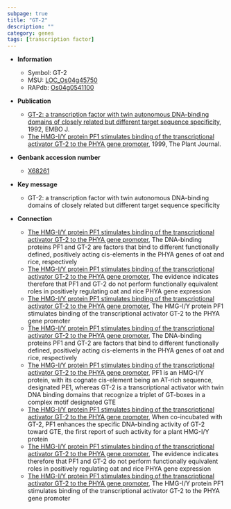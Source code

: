 ```yaml
---
subpage: true
title: "GT-2"
description: ""
category: genes
tags: [transcription factor]
---
```


* **Information**  
    + Symbol: GT-2  
    + MSU: [LOC_Os04g45750](http://rice.plantbiology.msu.edu/cgi-bin/ORF_infopage.cgi?orf=LOC_Os04g45750)  
    + RAPdb: [Os04g0541100](http://rapdb.dna.affrc.go.jp/viewer/gbrowse_details/irgsp1?name=Os04g0541100)  

* **Publication**  
    + [GT-2: a transcription factor with twin autonomous DNA-binding domains of closely related but different target sequence specificity](http://www.ncbi.nlm.nih.gov/pubmed?term=GT-2:+a+transcription+factor+with+twin+autonomous+DNA-binding+domains+of+closely+related+but+different+target+sequence+specificity%5BTitle%5D), 1992, EMBO J.
    + [The HMG-I/Y protein PF1 stimulates binding of the transcriptional activator GT-2 to the PHYA gene promoter](http://www.ncbi.nlm.nih.gov/pubmed?term=The+HMG-I/Y+protein+PF1+stimulates+binding+of+the+transcriptional+activator+GT-2+to+the+PHYA+gene+promoter%5BTitle%5D), 1999, The Plant Journal.

* **Genbank accession number**  
    + [X68261](http://www.ncbi.nlm.nih.gov/nuccore/X68261)

* **Key message**  
    + GT-2: a transcription factor with twin autonomous DNA-binding domains of closely related but different target sequence specificity

* **Connection**  
    + [The HMG-I/Y protein PF1 stimulates binding of the transcriptional activator GT-2 to the PHYA gene promoter](http://www.ncbi.nlm.nih.gov/pubmed?term=The+HMG-I/Y+protein+PF1+stimulates+binding+of+the+transcriptional+activator+GT-2+to+the+PHYA+gene+promoter%5BTitle%5D), The DNA-binding proteins PF1 and GT-2 are factors that bind to different functionally defined, positively acting cis-elements in the PHYA genes of oat and rice, respectively
    + [The HMG-I/Y protein PF1 stimulates binding of the transcriptional activator GT-2 to the PHYA gene promoter](http://www.ncbi.nlm.nih.gov/pubmed?term=The+HMG-I/Y+protein+PF1+stimulates+binding+of+the+transcriptional+activator+GT-2+to+the+PHYA+gene+promoter%5BTitle%5D), The evidence indicates therefore that PF1 and GT-2 do not perform functionally equivalent roles in positively regulating oat and rice PHYA gene expression
    + [The HMG-I/Y protein PF1 stimulates binding of the transcriptional activator GT-2 to the PHYA gene promoter](http://www.ncbi.nlm.nih.gov/pubmed?term=The+HMG-I/Y+protein+PF1+stimulates+binding+of+the+transcriptional+activator+GT-2+to+the+PHYA+gene+promoter%5BTitle%5D), The HMG-I/Y protein PF1 stimulates binding of the transcriptional activator GT-2 to the PHYA gene promoter
    + [The HMG-I/Y protein PF1 stimulates binding of the transcriptional activator GT-2 to the PHYA gene promoter](http://www.ncbi.nlm.nih.gov/pubmed?term=The+HMG-I/Y+protein+PF1+stimulates+binding+of+the+transcriptional+activator+GT-2+to+the+PHYA+gene+promoter%5BTitle%5D), The DNA-binding proteins PF1 and GT-2 are factors that bind to different functionally defined, positively acting cis-elements in the PHYA genes of oat and rice, respectively
    + [The HMG-I/Y protein PF1 stimulates binding of the transcriptional activator GT-2 to the PHYA gene promoter](http://www.ncbi.nlm.nih.gov/pubmed?term=The+HMG-I/Y+protein+PF1+stimulates+binding+of+the+transcriptional+activator+GT-2+to+the+PHYA+gene+promoter%5BTitle%5D), PF1 is an HMG-I/Y protein, with its cognate cis-element being an AT-rich sequence, designated PE1, whereas GT-2 is a transcriptional activator with twin DNA binding domains that recognize a triplet of GT-boxes in a complex motif designated GTE
    + [The HMG-I/Y protein PF1 stimulates binding of the transcriptional activator GT-2 to the PHYA gene promoter](http://www.ncbi.nlm.nih.gov/pubmed?term=The+HMG-I/Y+protein+PF1+stimulates+binding+of+the+transcriptional+activator+GT-2+to+the+PHYA+gene+promoter%5BTitle%5D), When co-incubated with GT-2, PF1 enhances the specific DNA-binding activity of GT-2 toward GTE, the first report of such activity for a plant HMG-I/Y protein
    + [The HMG-I/Y protein PF1 stimulates binding of the transcriptional activator GT-2 to the PHYA gene promoter](http://www.ncbi.nlm.nih.gov/pubmed?term=The+HMG-I/Y+protein+PF1+stimulates+binding+of+the+transcriptional+activator+GT-2+to+the+PHYA+gene+promoter%5BTitle%5D), The evidence indicates therefore that PF1 and GT-2 do not perform functionally equivalent roles in positively regulating oat and rice PHYA gene expression
    + [The HMG-I/Y protein PF1 stimulates binding of the transcriptional activator GT-2 to the PHYA gene promoter](http://www.ncbi.nlm.nih.gov/pubmed?term=The+HMG-I/Y+protein+PF1+stimulates+binding+of+the+transcriptional+activator+GT-2+to+the+PHYA+gene+promoter%5BTitle%5D), The HMG-I/Y protein PF1 stimulates binding of the transcriptional activator GT-2 to the PHYA gene promoter




